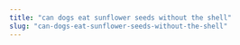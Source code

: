 ```yaml
---
title: "can dogs eat sunflower seeds without the shell"
slug: "can-dogs-eat-sunflower-seeds-without-the-shell"
---
```


